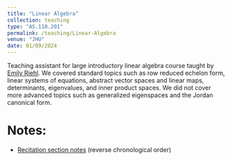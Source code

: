 ```yaml
---
title: "Linear Algebra"
collection: teaching
type: "AS.110.201"
permalink: /teaching/Linear-Algebra
venue: "JHU"
date: 01/09/2024
---
```


Teaching assistant for large introductory linear algebra course taught by [Emily Riehl](https://emilyriehl.github.io/). We covered standard topics such as row reduced echelon form, linear systems of equations, abstract vector spaces and linear maps, determinants, eigenvalues, and inner product spaces. We did not cover more advanced topics such as generalized eigenspaces and the Jordan canonical form. 

Notes:
======
* [Recitation section notes](LA-Recitation-Notes.pdf) (reverse chronological order)
